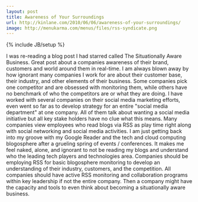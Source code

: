 ```yaml
---
layout: post
title: Awareness of Your Surroundings
url: http://kinlane.com/2010/06/06/awareness-of-your-surroundings/
image: http://menukarma.com/menus/files/rss-syndicate.png
---
```

{% include JB/setup %}
I was re-reading a blog post I had starred called The Situationally Aware Business. Great post about a companies awareness of their brand, customers and world around them in real-time.
I am always blown away by how ignorant many companies I work for are about their customer base, their industry, and other elements of their business. Some companies pick one competitor and are obsessed with monitoring them, while others have no benchmark of who the competitors are or what they are doing.
I have worked with several companies on their social media marketing efforts, even went so far as to develop strategy for an entire "social media department" at one company. All of them talk about wanting a social media initiative but all key stake holders have no clue what this means. Many companies view employees who read blogs via RSS as play time right along with social networking and social media activities.
I am just getting back into my groove with my Google Reader and the tech and cloud computing blogosphere after a grueling spring of events / conferences. It makes me feel naked, alone, and ignorant to not be reading my blogs and understand who the leading tech players and technologies area.
Companies should be employing RSS for basic blogosphere monitoring to develop an understanding of their industry, customers, and the competition. All companies should have active RSS monitoring and collaboration programs within key leadership if not the entire company. Then a company might have the capacity and tools to even think about becoming a situationally aware business.